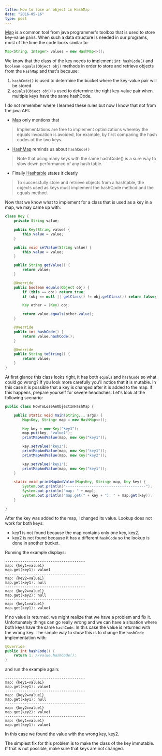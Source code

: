 ```yaml
---
title: How to lose an object in HashMap
date: "2016-05-16"
type: post
---
```


[Map][map-api] is a common tool from java programmer's toolbox that is used to store key-value pairs. When such a data structure is needed in our programs, most of the time the code looks similar to:

```java
Map<String, Integer> values = new HashMap<>();
```

We know that the class of the key needs to implement `int hashCode()` and `boolean equals(Object obj)` methods in order to store and retrieve objects from the `HashMap` and that's because:

1. `hashCode()` is used to determine the bucket where the key-value pair will be stored
2. `equals(Object obj)` is used to determine the right key-value pair when multiple keys have the same hashCode.

I do not remember where I learned these rules but now I know that not from the java API:

* [Map][map-api] only mentions that
> Implementations are free to implement optimizations whereby the equals invocation is avoided, for example, by first comparing the hash codes of the two keys.

* [HashMap][hashmap-api] reminds us about `hashCode()`
> Note that using many keys with the same hashCode() is a sure way to slow down performance of any hash table.

* Finally [Hashtable][hashtable-api] states it clearly
> To successfully store and retrieve objects from a hashtable, the objects used as keys must implement the hashCode method and the equals method.

Now that we know what to implement for a class that is used as a key in a map, we may came up with:

```java
class Key {
    private String value;

    public Key(String value) {
        this.value = value;
    }

    public void setValue(String value) {
        this.value = value;
    }

    public String getValue() {
        return value;
    }

    @Override
    public boolean equals(Object obj) {
        if (this == obj) return true;
        if (obj == null || getClass() != obj.getClass()) return false;

        Key other = (Key) obj;

        return value.equals(other.value);
    }

    @Override
    public int hashCode() {
        return value.hashCode();
    }

    @Override
    public String toString() {
        return value;
    }
}
```

At first glance this class looks right, it has both `equals` and `hashCode` so what could go wrong? If you look more carefully you'll notice that it is mutable. In this case it is possible that a key is changed after it is added to the map. If this happens, prepare yourself for severe headaches. Let's look at the following scenario:

```java
public class HowToLoseAnObjectInHashMap {

    public static void main(String... args) {
        Map<Key, String> map = new HashMap<>();

        Key key = new Key("key1");
        map.put(key, "value1");
        printMapAndValue(map, new Key("key1"));

        key.setValue("key2");
        printMapAndValue(map, new Key("key1"));
        printMapAndValue(map, new Key("key2"));

        key.setValue("key1");
        printMapAndValue(map, new Key("key1"));
    }

    static void printMapAndValue(Map<Key, String> map, Key key) {
        System.out.println("-------------------------------------");
        System.out.println("map: " + map);
        System.out.println("map.get(" + key + "): " + map.get(key));
    }

}
```

After the key was added to the map, I changed its value. Lookup does not work for both keys:
* key1 is not found because the map contains only one key, key2.
* key2 is not found because it has a different `hashCode` so the lookup is done in another bucket.

Running the example displays:

```
-------------------------------------
map: {key1=value1}
map.get(key1): value1
-------------------------------------
map: {key2=value1}
map.get(key1): null
-------------------------------------
map: {key2=value1}
map.get(key2): null
-------------------------------------
map: {key1=value1}
map.get(key1): value1
```

If no value is returned, we might realize that we have a problem and fix it. Unfortunately things can go really wrong and we can have a situation where both keys have the same `hashCode`. In this case the value is returned with the wrong key. The simple way to show this is to change the `hashCode` implementation with:

```java
@Override
public int hashCode() {
    return 1; //value.hashCode();
}
```

and run the example again:

```
-------------------------------------
map: {key1=value1}
map.get(key1): value1
-------------------------------------
map: {key2=value1}
map.get(key1): null
-------------------------------------
map: {key2=value1}
map.get(key2): value1
-------------------------------------
map: {key1=value1}
map.get(key1): value1
```

In this case we found the value with the wrong key, key2.

The simplest fix for this problem is to make the class of the key immutable. If that is not possible, make sure that keys are not changed.

[map-api]: https://docs.oracle.com/javase/8/docs/api/java/util/Map.html
[hashmap-api]: https://docs.oracle.com/javase/8/docs/api/java/util/HashMap.html
[hashtable-api]: https://docs.oracle.com/javase/8/docs/api/java/util/Hashtable.html
